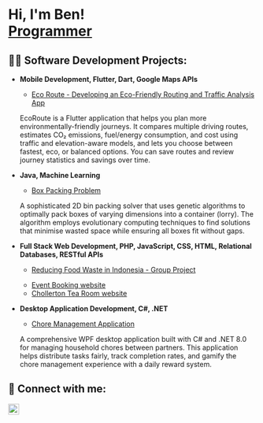 <h1>Hi, I'm Ben! <br/><a href="https://github.com/BenHex1">Programmer</a></h1>

<h2>👨‍💻 Software Development Projects:</h2>

- <b>Mobile Development, Flutter, Dart, Google Maps APIs</b>
  - [Eco Route - Developing an Eco-Friendly Routing and Traffic Analysis App](https://github.com/BenHex1/Dissertation)
  <p>EcoRoute is a Flutter application that helps you plan more environmentally-friendly journeys. It compares multiple driving routes, estimates CO₂ emissions, fuel/energy consumption, and cost using traffic and elevation-aware models, and lets you choose between fastest, eco, or balanced options. You can save routes and review journey statistics and savings over time. <p>
- <b>Java, Machine Learning</b>
  - [Box Packing Problem](https://github.com/BenHex1/Evolutionary-Computing-BoxPacking-Problem-Java)
  <p>A sophisticated 2D bin packing solver that uses genetic algorithms to optimally pack boxes of varying dimensions into a container (lorry). The algorithm employs evolutionary computing techniques to find solutions that minimise wasted space while ensuring all boxes fit without gaps.</p>
- <b>Full Stack Web Development, PHP, JavaScript, CSS, HTML, Relational Databases, RESTful APIs</b>
  - [Reducing Food Waste in Indonesia - Group Project](https://github.com/NikkHubThe1st/Team-Project-and-Professionalism---Project)
  <p></p>
  
  - [Event Booking website](https://github.com/BenHex1/Website---Event-Booking)
  - [Chollerton Tea Room website](https://github.com/BenHex1/Website-for-Tea-Room)
- <b>Desktop Application Development, C#, .NET</b>
  - [Chore Management Application](https://github.com/BenHex1/Chore-Management-application)
  <p>A comprehensive WPF desktop application built with C# and .NET 8.0 for managing household chores between partners. This application helps distribute tasks fairly, track completion rates, and gamify the chore management experience with a daily reward system.</p>

<h2> 🤳 Connect with me:</h2>

[<img align="left" alt="Ben | LinkedIn" width="22px" src="https://cdn.jsdelivr.net/npm/simple-icons@v3/icons/linkedin.svg" />][linkedin]

[linkedin]: https://www.linkedin.com/in/ben-hugill-842451180/

<!--
**BenHex1/BenHex1** is a ✨ _special_ ✨ repository because its `README.md` (this file) appears on your GitHub profile.

Here are some ideas to get you started:

- 🔭 I’m currently working on ...
- 🌱 I’m currently learning ...
- 👯 I’m looking to collaborate on ...
- 🤔 I’m looking for help with ...
- 💬 Ask me about ...
- 📫 How to reach me: ...
- 😄 Pronouns: ...
- ⚡ Fun fact: ...
-->
